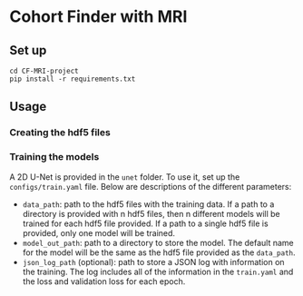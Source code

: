 # Cohort Finder with MRI

## Set up

```
cd CF-MRI-project
pip install -r requirements.txt
```

## Usage

### Creating the hdf5 files

### Training the models

A 2D U-Net is provided in the `unet` folder. To use it, set up the `configs/train.yaml` file. Below are descriptions of the different parameters:

- `data_path`: path to the hdf5 files with the training data. If a path to a directory is provided with n hdf5 files, then n different models will be trained for each hdf5 file provided. If a path to a single hdf5 file is provided, only one model will be trained.
- `model_out_path`: path to a directory to store the model. The default name for the model will be the same as the hdf5 file provided as the `data_path`.
- `json_log_path` (optional): path to store a JSON log with information on the training. The log includes all of the information in the `train.yaml` and the loss and validation loss for each epoch.


